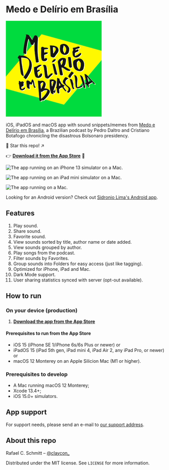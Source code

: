 # Medo e Delírio em Brasília

![Medo e Delírio em Brasília written over a bright yellow and green background calling back to the Brazilian flag.](MedoDelirioBrasilia/Resources/readme_logo.png)

iOS, iPadOS and macOS app with sound snippets/memes from [Medo e Delírio em Brasília](https://medoedelirioembrasilia.com.br), a Brazilian podcast by Pedro Daltro and Cristiano Botafogo chronicling the disastrous Bolsonaro presidency.

🌟 Star this repo! ↗️

👉 [**Download it from the App Store**](https://apps.apple.com/br/app/medo-e-del%C3%ADrio/id1625199878) 📲

![The app running on an iPhone 13 simulator on a Mac.](MedoDelirioBrasilia/Resources/readme_demo_iphone.gif)

![The app running on an iPad mini simulator on a Mac.](MedoDelirioBrasilia/Resources/readme_demo_ipad.gif)

![The app running on a Mac.](MedoDelirioBrasilia/Resources/readme_demo_mac.gif)

Looking for an Android version? Check out [Sidronio Lima's Android app](https://play.google.com/store/apps/details?id=br.com.sidroniolima.medo_e_delirio_app).

## Features

1. Play sound.
1. Share sound.
1. Favorite sound.
1. View sounds sorted by title, author name or date added.
1. View sounds grouped by author.
1. Play songs from the podcast.
1. Filter sounds by Favorites.
1. Group sounds into Folders for easy access (just like tagging).
1. Optimized for iPhone, iPad and Mac.
1. Dark Mode support.
1. User sharing statistics synced with server (opt-out available).

## How to run

### On your device (production)

1. [**Download the app from the App Store**](https://apps.apple.com/br/app/medo-e-del%C3%ADrio/id1625199878)

#### Prerequisites to run from the App Store

- iOS 15 (iPhone SE 1/iPhone 6s/6s Plus or newer) or
- iPadOS 15 (iPad 5th gen, iPad mini 4, iPad Air 2, any iPad Pro, or newer) or
- macOS 12 Monterey on an Apple Silicion Mac (M1 or higher).


### Prerequisites to develop

- A Mac running macOS 12 Monterey;
- Xcode 13.4+;
- iOS 15.0+ simulators.

## App support

For support needs, please send an e-mail to [our support address](mailto:medodeliriosuporte@gmail.com).

## About this repo

Rafael C. Schmitt – [@claycon_](https://twitter.com/claycon_)

Distributed under the MIT license. See ``LICENSE`` for more information.
